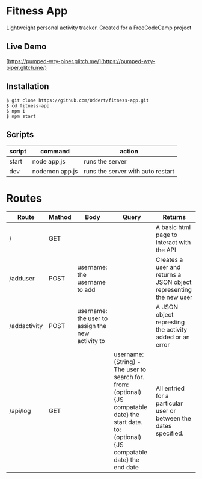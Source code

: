 # Fitness App

Lightweight personal activity tracker. Created for a FreeCodeCamp project

## Live Demo
[https://pumped-wry-piper.glitch.me/](https://pumped-wry-piper.glitch.me/)

## Installation
```
$ git clone https://github.com/Oddert/fitness-app.git
$ cd fitness-app
$ npm i
$ npm start
```

## Scripts
| script | command | action
|--------|---------|------------|
| start  | node app.js | runs the server |
| dev | nodemon app.js | runs the server with auto restart |

# Routes
| Route  | Mathod | Body | Query | Returns
|--------|-------------|-------------------|----|----|
| /         | GET |  | | A basic html page to interact with the API |
| /adduser  | POST | username: the username to add | | Creates a user and returns a JSON object representing the new user |
| /addactivity  | POST  | username: the user to assign the new activity to | | A JSON object represting the activity added or an error |
| /api/log  | GET | | username: {String} - The user to search for. from: (optional) {JS compatable date} the start date. to: (optional) {JS compatable date} the end date | All entried for a particular user or between the dates specified. |

